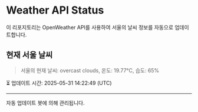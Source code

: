
# Weather API Status

이 리포지토리는 OpenWeather API를 사용하여 서울의 날씨 정보를 자동으로 업데이트합니다.

## 현재 서울 날씨
> 서울의 현재 날씨: overcast clouds, 온도: 19.77°C, 습도: 65%

⏳ 업데이트 시간: 2025-05-31 14:22:49 (UTC)

---
자동 업데이트 봇에 의해 관리됩니다.
